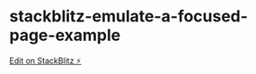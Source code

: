# stackblitz-emulate-a-focused-page-example

[Edit on StackBlitz ⚡️](https://stackblitz.com/edit/react-ts-quzch2)